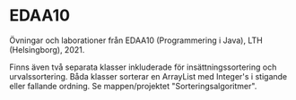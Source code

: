 # EDAA10
Övningar och laborationer från  EDAA10 (Programmering i Java), LTH (Helsingborg), 2021.

Finns även två separata klasser inkluderade för insättningssortering och urvalssortering. 
Båda klasser sorterar en ArrayList med Integer's i stigande eller fallande ordning. 
Se mappen/projektet "Sorteringsalgoritmer".

